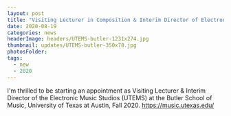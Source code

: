 ```yaml
---
layout: post
title: "Visiting Lecturer in Composition & Interim Director of Electronic Music Studios"
date: 2020-08-19
categories: news
headerImage: headers/UTEMS-butler-1231x274.jpg
thumbnail: updates/UTEMS-butler-350x78.jpg
photosFolder:
tags:
  - new
  - 2020
---
```

I'm thrilled to be starting an appointment as Visiting Lecturer & Interim Director of the Electronic Music Studios (UTEMS) at the Butler School of Music, University of Texas at Austin, Fall 2020.
https://music.utexas.edu/
